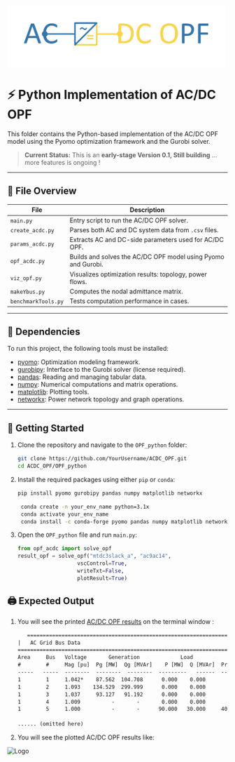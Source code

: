 <p align="left">
  <img src="assets\OPF_python.png" alt="Logo" width="500">
</p>   

# ⚡ Python Implementation of AC/DC OPF

This folder contains the Python-based implementation of the AC/DC OPF model using the Pyomo optimization framework and the Gurobi solver.

> **Current Status:** This is an **early-stage Version 0.1, Still building** ... more features is ongoing !

---

## 📁 File Overview

| File | Description |
|------|-------------|
| `main.py` | Entry script to run the AC/DC OPF solver. |
| `create_acdc.py` | Parses both AC and DC system data from `.csv` files. |
| `params_acdc.py` | Extracts AC and DC-side parameters used for AC/DC OPF. |
| `opf_acdc.py` | Builds and solves the AC/DC OPF model using Pyomo and Gurobi. |
| `viz_opf.py` | Visualizes optimization results: topology, power flows.  |
| `makeYbus.py` | Computes the nodal admittance matrix. |
| `benchmarkTools.py` | Tests computation performance in cases. |

---

## 🔧 Dependencies

To run this project, the following tools must be installed:

- [pyomo](https://www.pyomo.org/): Optimization modeling framework.
- [gurobipy](https://pypi.org/project/gurobipy/): Interface to the Gurobi solver (license required).
- [pandas](https://pandas.pydata.org/): Reading and managing tabular data.
- [numpy](https://numpy.org/): Numerical computations and matrix operations.
- [matplotlib](https://matplotlib.org/): Plotting tools.
- [networkx](https://networkx.org/): Power network topology and graph operations. 

---

## 🚀 Getting Started

1. Clone the repository and navigate to the `OPF_python` folder:

    ```bash
    git clone https://github.com/YourUsername/ACDC_OPF.git
    cd ACDC_OPF/OPF_python
    ```

2. Install the required packages using either `pip` or `conda`:

    ```bash
    pip install pyomo gurobipy pandas numpy matplotlib networkx
    ```
   ```bash
    conda create -n your_env_name python=3.1x
    conda activate your_env_name
    conda install -c conda-forge pyomo pandas numpy matplotlib networkx
    ```
   
3. Open the `OPF_python` file and run `main.py`:
   
    ```python
   from opf_acdc import solve_opf
   result_opf = solve_opf("mtdc3slack_a", "ac9ac14", 
                       vscControl=True,
                       writeTxt=False,
                       plotResult=True)
    ```

## 🖨️  Expected Output

1. You will see the printed [AC/DC OPF results](assets/opf_results_python.txt) on the terminal window :

     ```txt
        =======================================================================================
    |   AC Grid Bus Data                                                                  |
    =======================================================================================
    Area     Bus   Voltage       Generation             Load                 RES
    #        #     Mag [pu]  Pg [MW]  Qg [MVAr]    P [MW]  Q [MVAr]  Pres [MW]  Qres [MVAr]
    -----   -----  --------  --------  --------  ---------   ------  ---------  -----------
    1        1     1.042*    87.562  104.708      0.000    0.000          -            -
    1        2     1.093    134.529  299.999      0.000    0.000          -            -
    1        3     1.037     93.127   91.192      0.000    0.000          -            -
    1        4     1.009          -       -       0.000    0.000          -            -
    1        5     1.000          -       -      90.000   30.000     40.000       -8.004

    ...... (omitted here)

2. You will see the plotted AC/DC OPF results like:

  <p align="left">
  <img src="assets\viz_Python.png" alt="Logo" width="480">
  </p>  

